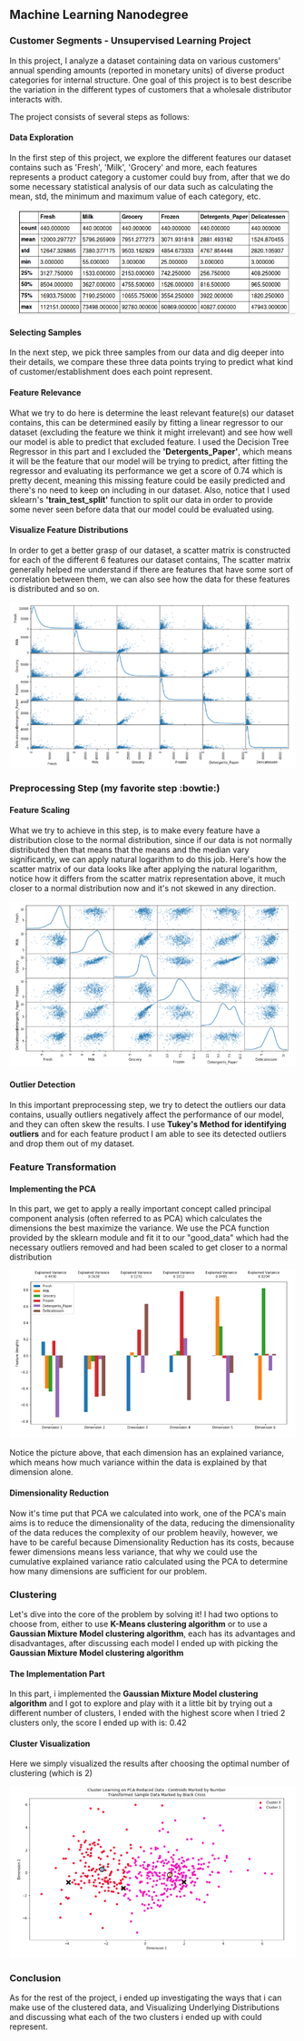 ## Machine Learning Nanodegree
### Customer Segments - Unsupervised Learning Project

In this project, I analyze a dataset containing data on various customers' annual spending amounts (reported in monetary units) of diverse product categories for internal structure.
One goal of this project is to best describe the variation in the different types of customers that a wholesale distributor interacts with.

The project consists of several steps as follows:

#### Data Exploration
In the first step of this project, we explore the different features our dataset contains such as 'Fresh', 'Milk', 'Grocery' and more, 
each features represents a product category a customer could buy from, after that we do some necessary statistical analysis of our data
such as calculating the mean, std, the minimum and maximum value of each category, etc.

![alt_text](https://github.com/laythra/customer_segments/blob/master/Images/stats.png)

#### Selecting Samples
In the next step, we pick three samples from our data and dig deeper into their details, we compare these three data points trying to predict
what kind of customer/establishment does each point represent.


#### Feature Relevance
What we try to do here is determine the least relevant feature(s) our dataset contains, this can be determined easily by fitting a linear regressor
to our dataset (excluding the feature we think it might irrelevant) and see how well our model is able to predict that excluded feature. I used the Decision Tree Regressor in this part and I excluded the **'Detergents_Paper'**, which means it will be the 
feature that our model will be trying to predict, after fitting the regressor and evaluating its performance we get a score of 0.74 which is pretty
decent, meaning this missing feature could be easily predicted and there's no need to keep on including in our dataset. Also, notice that
I used sklearn's **'train_test_split'** function to split our data in order to provide some never seen before data that our model could be evaluated using.

#### Visualize Feature Distributions
In order to get a better grasp of our dataset, a scatter matrix is constructed for each of the different 6 features our dataset contains,
The scatter matrix generally helped me understand if there are features that have some sort of correlation between them, we can also
see how the data for these features is distributed and so on.

![alt_text](https://github.com/laythra/customer_segments/blob/master/Images/Visualization%20-%201.png)

### Preprocessing Step (my favorite step :bowtie:)
#### Feature Scaling
What we try to achieve in this step, is to make every feature have a distribution close to the normal distribution, since if our data
is not normally distributed then that means that the means and the median vary significantly, we can apply natural logarithm to do this job.
Here's how the scatter matrix of our data looks like after applying the natural logarithm, notice how it differs from the scatter matrix
representation above, it much closer to a normal distribution now and it's not skewed in any direction.

![alt_text](https://github.com/laythra/customer_segments/blob/master/Images/Visualization%20-%202.png)

#### Outlier Detection
In this important preprocessing step, we try to detect the outliers our data contains, usually outliers negatively affect the performance of our model, and they can often skew the results.
I use **Tukey's Method for identifying outliers** and for each feature product I am able to see its detected outliers and drop
them out of my dataset.


### Feature Transformation
#### Implementing the PCA
In this part, we get to apply a really important concept called principal component analysis (often referred to as PCA) which 
calculates the dimensions the best maximize the variance.
We use the PCA function provided by the sklearn module and fit it to our "good_data" which had the necessary outliers removed and had been scaled 
to get closer to a normal distribution

![alt_text](https://github.com/laythra/customer_segments/blob/master/Images/PCA.png)

Notice the picture above, that each dimension has an explained variance, which means how much variance within the data is explained by that dimension alone.

#### Dimensionality Reduction
Now it's time put that PCA we calculated into work, one of the PCA's main aims is to reduce the dimensionality of the data, reducing
the dimensionality of the data reduces the complexity of our problem heavily, however, we have to be careful because Dimensionality Reduction has its costs, because fewer dimensions means less variance, that why we could use the cumulative explained variance ratio calculated using
the PCA to determine how many dimensions are sufficient for our problem.


### Clustering
Let's dive into the core of the problem by solving it! I had two options to choose from, either to use **K-Means clustering algorithm** or to
use a **Gaussian Mixture Model clustering algorithm**, each has its advantages and disadvantages, after discussing each model
I ended up with picking the **Gaussian Mixture Model clustering algorithm**

#### The Implementation Part
In this part, i implemented the **Gaussian Mixture Model clustering algorithm** and I got to explore and play with it a little bit
by trying out a different number of clusters, I ended with the highest score when I tried 2 clusters only, the score I ended up with is: 0.42

#### Cluster Visualization
Here we simply visualized the results after choosing the optimal number of clustering (which is 2)

![alt_text](https://github.com/laythra/customer_segments/blob/master/Images/Clusters.png)

### Conclusion

As for the rest of the project, i ended up investigating the ways that i can make use of the clustered data, and
Visualizing Underlying Distributions and discussing what each of the two clusters i ended up with could represent.


